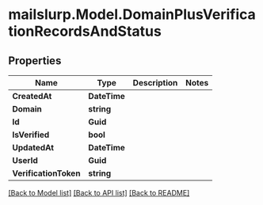 
# mailslurp.Model.DomainPlusVerificationRecordsAndStatus

## Properties

Name | Type | Description | Notes
------------ | ------------- | ------------- | -------------
**CreatedAt** | **DateTime** |  | 
**Domain** | **string** |  | 
**Id** | **Guid** |  | 
**IsVerified** | **bool** |  | 
**UpdatedAt** | **DateTime** |  | 
**UserId** | **Guid** |  | 
**VerificationToken** | **string** |  | 

[[Back to Model list]](../README.md#documentation-for-models)
[[Back to API list]](../README.md#documentation-for-api-endpoints)
[[Back to README]](../README.md)


